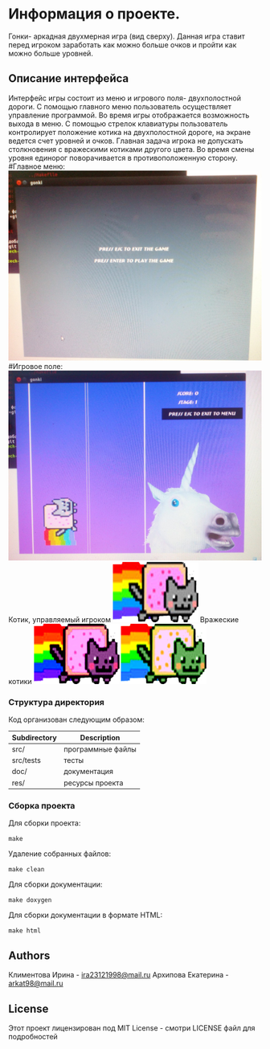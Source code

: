 # Информация о проекте.
Гонки- аркадная двухмерная игра (вид сверху). Данная игра ставит перед игроком заработать как можно больше очков и пройти как можно больше уровней.

## Описание интерфейса
Интерфейс игры состоит из меню и игрового поля- двухполостной дороги. С помощью главного меню пользователь осуществляет управление программой. Во время игры отображается возможность выхода в меню. С помощью стрелок клавиатуры пользователь контролирует положение котика на двухполостной дороге, на экране ведется счет уровней и очков. Главная задача игрока не допускать столкновения с вражескими котиками другого цвета. Во время смены уровня единорог поворачивается в противоположенную сторону.
#Главное меню:
![Image alt](https://github.com/KateArkhipova/polytech.cs.2017.spring_project/raw/master/doc/play_window.png)
#Игровое поле: 
![Image alt](https://github.com/KateArkhipova/polytech.cs.2017.spring_project/raw/master/doc/unicorn.png)
Котик, управляемый игроком ![Image alt](https://github.com/KateArkhipova/polytech.cs.2017.spring_project/raw/master/doc/cat.png)
Вражеские котики ![Image alt](https://github.com/KateArkhipova/polytech.cs.2017.spring_project/raw/master/doc/enemy_cat.png)
![Image alt](https://github.com/KateArkhipova/polytech.cs.2017.spring_project/raw/master/doc/enemy_cat2.png)
### Структура директория
Код организован следующим образом:

Subdirectory | Description
-------------|-------------------
src/         | программные файлы 
src/tests    | тесты
doc/         | документация 
res/         | ресурсы проекта

### Сборка проекта
Для сборки проекта:
````
make
````
Удаление собранных файлов:
````
make clean
````
Для сборки документации:
````
make doxygen
````
Для сборки документации в формате HTML:
````
make html
````
## Authors
Климентова Ирина - ira23121998@mail.ru
Архипова Екатерина - arkat98@mail.ru
## License

Этот проект лицензирован под MIT License - смотри LICENSE файл для подробностей
